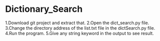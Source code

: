 # Dictionary_Search
1.Download git project and extract that.
2.Open the dict_search.py file.
3.Change the directory address of the list.txt file in the dictSearch.py file.
4.Run the program.
5.Give any string keyword in the output to see result.

